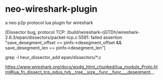 # neo-wireshark-plugin
a neo p2p protocol lua plugin for wireshark

[Dissector bug, protocol TCP: /build/wireshark-rjGTDh/wireshark-2.6.3/epan/dissectors/packet-tcp.c:5591: failed assertion "save_desegment_offset == pinfo->desegment_offset && save_desegment_len == pinfo->desegment_len"]

grep -l heur_dissector_add epan/dissectors/*.c

https://www.wireshark.org/docs/wsdg_html_chunked/lua_module_Proto.html#lua_fn_dissect_tcp_pdus_tvb__tree__size__func__func___desegment__




